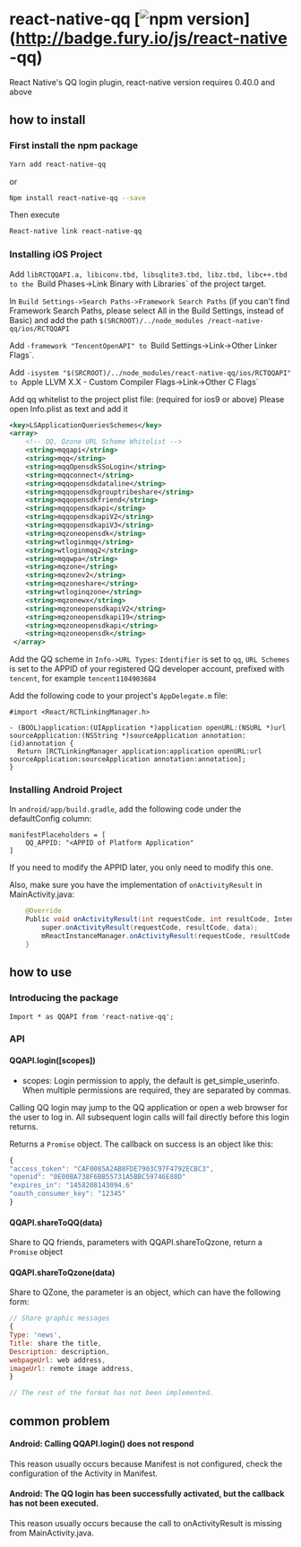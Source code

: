 # react-native-qq [![npm version](https://badge.fury.io/js/react-native-qq.svg)](http://badge.fury.io/js/react-native -qq)

React Native's QQ login plugin, react-native version requires 0.40.0 and above

## how to install

### First install the npm package

```bash
Yarn add react-native-qq
```
or

```bash
Npm install react-native-qq --save
```

Then execute

```bash
React-native link react-native-qq
```

### Installing iOS Project

Add `libRCTQQAPI.a, libiconv.tbd, libsqlite3.tbd, libz.tbd, libc++.tbd to the `Build Phases->Link Binary with Libraries` of the project target.

In `Build Settings->Search Paths->Framework Search Paths` (if you can't find Framework Search Paths, please select All in the Build Settings, instead of Basic) and add the path `$(SRCROOT)/../node_modules /react-native-qq/ios/RCTQQAPI`

Add `-framework "TencentOpenAPI" to `Build Settings->Link->Other Linker Flags`.

Add `-isystem "$(SRCROOT)/../node_modules/react-native-qq/ios/RCTQQAPI" to `Apple LLVM X.X - Custom Compiler Flags->Link->Other C Flags`

Add qq whitelist to the project plist file: (required for ios9 or above)
Please open Info.plist as text and add it
```xml
<key>LSApplicationQueriesSchemes</key>
<array>
    <!-- QQ, Qzone URL Scheme Whitelist -->
    <string>mqqapi</string>
    <string>mqq</string>
    <string>mqqOpensdkSSoLogin</string>
    <string>mqqconnect</string>
    <string>mqqopensdkdataline</string>
    <string>mqqopensdkgrouptribeshare</string>
    <string>mqqopensdkfriend</string>
    <string>mqqopensdkapi</string>
    <string>mqqopensdkapiV2</string>
    <string>mqqopensdkapiV3</string>
    <string>mqzoneopensdk</string>
    <string>wtloginmqq</string>
    <string>wtloginmqq2</string>
    <string>mqqwpa</string>
    <string>mqzone</string>
    <string>mqzonev2</string>
    <string>mqzoneshare</string>
    <string>wtloginqzone</string>
    <string>mqzonewx</string>
    <string>mqzoneopensdkapiV2</string>
    <string>mqzoneopensdkapi19</string>
    <string>mqzoneopensdkapi</string>
    <string>mqzoneopensdk</string>
 </array>
```

Add the QQ scheme in `Info->URL Types`: `Identifier` is set to `qq`, `URL Schemes` is set to the APPID of your registered QQ developer account, prefixed with `tencent`, for example `tencent1104903684 `

Add the following code to your project's `AppDelegate.m` file:

```
#import <React/RCTLinkingManager.h>

- (BOOL)application:(UIApplication *)application openURL:(NSURL *)url sourceApplication:(NSString *)sourceApplication annotation:(id)annotation {
  Return [RCTLinkingManager application:application openURL:url sourceApplication:sourceApplication annotation:annotation];
}

```

### Installing Android Project

In `android/app/build.gradle`, add the following code under the defaultConfig column:

```
manifestPlaceholders = [
    QQ_APPID: "<APPID of Platform Application"
]
```

If you need to modify the APPID later, you only need to modify this one.

Also, make sure you have the implementation of `onActivityResult` in MainActivity.java:

```java
    @Override
    Public void onActivityResult(int requestCode, int resultCode, Intent data){
        super.onActivityResult(requestCode, resultCode, data);
        mReactInstanceManager.onActivityResult(requestCode, resultCode, data);
    }
```

## how to use

### Introducing the package

```
Import * as QQAPI from 'react-native-qq';
```

### API

#### QQAPI.login([scopes])

- scopes: Login permission to apply, the default is get_simple_userinfo. When multiple permissions are required, they are separated by commas.

Calling QQ login may jump to the QQ application or open a web browser for the user to log in. All subsequent login calls will fail directly before this login returns.

Returns a `Promise` object. The callback on success is an object like this:

```javascript
{
"access_token": "CAF0085A2AB8FDE7903C97F4792ECBC3",
"openid": "0E00BA738F6BB55731A5BBC59746E88D"
"expires_in": "1458208143094.6"
"oauth_consumer_key": "12345"
}
```

#### QQAPI.shareToQQ(data)

Share to QQ friends, parameters with QQAPI.shareToQzone, return a `Promise` object

#### QQAPI.shareToQzone(data)

Share to QZone, the parameter is an object, which can have the following form:

```javascript
// Share graphic messages
{
Type: 'news',
Title: share the title,
Description: description,
webpageUrl: web address,
imageUrl: remote image address,
}

// The rest of the format has not been implemented.
```

## common problem

#### Android: Calling QQAPI.login() does not respond

This reason usually occurs because Manifest is not configured, check the configuration of the Activity in Manifest.

#### Android: The QQ login has been successfully activated, but the callback has not been executed.

This reason usually occurs because the call to onActivityResult is missing from MainActivity.java.
